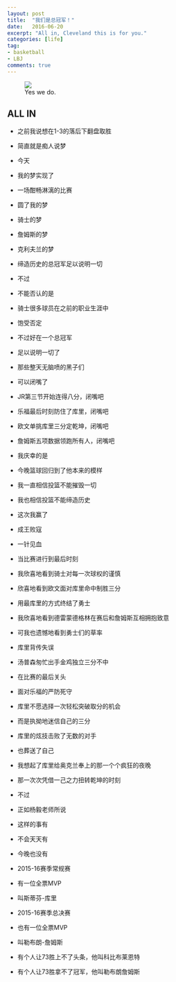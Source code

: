 ```yaml
---
layout: post
title:  "我们是总冠军！"
date:   2016-06-20
excerpt: "All in, Cleveland this is for you."
categories: [life]
tag:
- basketball
- LBJ
comments: true
---
```


<figure>
	<img src="{{ site.url }}/assets/img/posts/champion.jpg">
	<figcaption>Yes we do.</figcaption>
</figure>

## ALL IN

* 之前我说想在1-3的落后下翻盘取胜
* 简直就是痴人说梦
* 今天
* 我的梦实现了

* 一场酣畅淋漓的比赛
* 圆了我的梦
* 骑士的梦
* 詹姆斯的梦
* 克利夫兰的梦

* 缔造历史的总冠军足以说明一切
* 不过
* 不能否认的是
* 骑士很多球员在之前的职业生涯中
* 饱受否定

* 不过好在一个总冠军
* 足以说明一切了
* 那些整天无脑喷的黑子们
* 可以闭嘴了

* JR第三节开始连得八分，闭嘴吧
* 乐福最后时刻防住了库里，闭嘴吧
* 欧文单挑库里三分定乾坤，闭嘴吧
* 詹姆斯五项数据领跑所有人，闭嘴吧

* 我庆幸的是
* 今晚篮球回归到了他本来的模样
* 我一直相信投篮不能摧毁一切
* 我也相信投篮不能缔造历史
* 这次我赢了

* 成王败寇
* 一针见血

* 当比赛进行到最后时刻
* 我欣喜地看到骑士对每一次球权的谨慎
* 欣喜地看到欧文面对库里命中制胜三分
* 用最库里的方式终结了勇士
* 我欣喜地看到德雷蒙德格林在赛后和詹姆斯互相拥抱致意
* 可我也遗憾地看到勇士们的草率
* 库里背传失误
* 汤普森匆忙出手金鸡独立三分不中
* 在比赛的最后关头
* 面对乐福的严防死守
* 库里不愿选择一次轻松突破取分的机会
* 而是执拗地迷信自己的三分
* 库里的炫技击败了无数的对手
* 也葬送了自己

* 我想起了库里给奥克兰奉上的那一个个疯狂的夜晚
* 那一次次凭借一己之力扭转乾坤的时刻
* 不过
* 正如杨毅老师所说
* 这样的事有
* 不会天天有
* 今晚也没有

* 2015-16赛季常规赛
* 有一位全票MVP
* 叫斯蒂芬-库里
* 2015-16赛季总决赛
* 也有一位全票MVP
* 叫勒布朗-詹姆斯

* 有个人让73胜上不了头条，他叫科比布莱恩特
* 有个人让73胜拿不了冠军，他叫勒布朗詹姆斯
